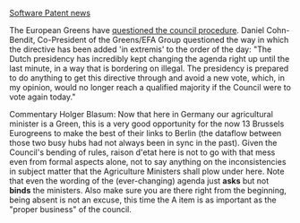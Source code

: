 [ Software Patent news](SwpatcninoEn "wikilink")

The European Greens have [questioned the council
procedure](http://www.greens-efa.org/en/press/detail.php?id=2213&lg=en "wikilink").
Daniel Cohn-Bendit, Co-President of the Greens/EFA Group questioned the
way in which the directive has been added \'in extremis\' to the order
of the day: \"The Dutch presidency has incredibly kept changing the
agenda right up until the last minute, in a way that is bordering on
illegal. The presidency is prepared to do anything to get this directive
through and avoid a new vote, which, in my opinion, would no longer
reach a qualified majority if the Council were to vote again today.\"

Commentary Holger Blasum: Now that here in Germany our agricultural
minister is a Green, this is a very good opportunity for the now 13
Brussels Eurogreens to make the best of their links to Berlin (the
dataflow between those two busy hubs had not always been in sync in the
past). Given the Council\'s bending of rules, raison d\'etat here is not
to go with that mess even from formal aspects alone, not to say anything
on the inconsistencies in subject matter that the Agriculture Ministers
shall plow under here. Note that even the wording of the (ever-changing)
agenda just **asks** but not **binds** the ministers. Also make sure you
are there right from the beginning, being absent is not an excuse, this
time the A item is as important as the \"proper business\" of the
council.
